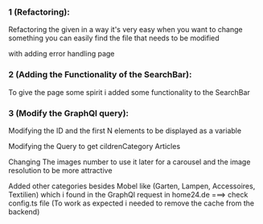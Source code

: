 ### 1 (Refactoring):

Refactoring the given in a way it's very easy when you want to change
something you can easily find the file that needs to be modified

with adding error handling page

### 2 (Adding the Functionality of the SearchBar):

To give the page some spirit i added some functionality to the SearchBar

### 3 (Modify the GraphQl query):

Modifying the ID and the first N elements to be displayed as a variable

Modifying the Query to get cildrenCategory Articles

Changing The images number to use it later for a carousel
and the image resolution to be more attractive

Added other categories besides Mobel like (Garten, Lampen, Accessoires, Textilien)
which i found in the GraphQl request in home24.de ===> check config.ts file (To work as expected i needed to remove the cache from the backend)
